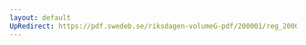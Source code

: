 ```yaml
---
layout: default
UpRedirect: https://pdf.swedeb.se/riksdagen-volumeG-pdf/200001/reg_200001/reg_200001_0118.pdf
---
```

